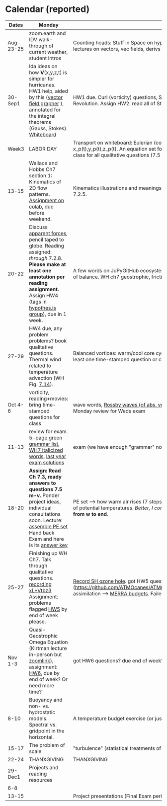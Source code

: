 # Calendar (reported) 

Dates	|Monday	|Wednesday
-------|------------- | ------------- 
Aug 23-25 |zoom.earth and IDV walk-through of current weather, student intros| Counting heads: Stuff in Space on hypothes.is. Power of parentheses: T(x,y,z,t). Assigned [HW1](https://github.com/ATMOcanes/ATM651_2021/tree/master/Week%20copy%201), with pointers to Feynman lectures on vectors, vec fields, derivs & integrals. 
30-Sep1	| Ida ideas on how **V**(x,y,z,t) is simpler for hurricanes. HW1 help, aided by this ([vector field grapher](https://user.mendelu.cz/marik/EquationExplorer/vectorfield.html) ), annotated for the integral theorems (Gauss, Stokes). [Whiteboard](https://github.com/ATMOcanes/ATM651_2021/blob/master/Week%20copy%202/Whiteboard%5B20210830%5D.pdf)| HW1 due. Curl (vorticity) questions, Stokes' theorem lets you answer whichever integral is easier. Game: SI Units from French Revolution. Assign HW2: read all of Stuff in Space, do all problems, due next Weds.  
Week3|LABOR DAY | Transport on whiteboard: Eulerian (control volume at x,y,z) vs. Lagrangian (chain rule) for moving parcel with position x_p(t),y_p(t),z_p(t). An equation set for fluids. What is pressure? HW2 due. Assign reading: WH Ch 0, Ch 7.1. Have answers in class for all qualitative questions (7.5 a-z). If not answers, then questions! Tag questions with hypothes.is annotation. 
13-15	|Wallace and Hobbs Ch7 section 1: Kinematics of 2D flow patterns. [Assignment on colab](https://colab.research.google.com/drive/1uY31iYu5dZ5E9F-UoYrpWQf4UnJLvoKG?usp=sharing), due before weekend. | Kinematics illustrations and meanings: div <--> dw/dz, d/dt(zeta)=0, and trajectories illustrate deformation. Read WH Ch7.2 up to 7.2.5. 
20-22   |Discuss [apparent forces](https://github.com/ATMOcanes/ATM651_2021/blob/master/Week%20copy%205/ApparentForces.pdf), pencil taped to globe. Reading assigned: *through* 7.2.8. **Please make at least one annotation per reading assignment.** Assign HW4 (tags in [hypothes.is group](https://hypothes.is/groups/iMnrZwXz/atm651-2021)), due in 1 week.| A few words on JuPyGitHub ecosystem. Demo Monday at 10:00. Coriolis Force is *real*. Equation of motion **T + C + P + F**, concept of balance. WH ch7 geostrophic, frictional, gradient, etc. Thermal wind. 
27-29	|HW4 due, any problem problems? book qualitative questions. Thermal wind related to temperature advection (WH Fig. [7.14](https://hyp.is/pKoXYh_KEeycHPdhl2DA9w/weather.rsmas.miami.edu/bmapes/pagestuff/WallaceHobbs-Ch7.pdf)). | Balanced vortices: warm/cool core cyclones. [Whiteboard photo and ppt here](https://github.com/ATMOcanes/ATM651_2021/blob/master/Week%20copy%206/2021_Warm-coolCore_Vortices.pptx). Assign vorticity [movies](http://web.mit.edu/hml/ncfmf.html), Parts 1&2. Please jot at least one time-stamped question or classroom discussion point, perhaps [on the films's own notes document](https://hyp.is/dfl8DgtTEeyLJGc_BsNVhQ/weather.rsmas.miami.edu/bmapes/http/pagestuff/Vorticity_Film_Notes.pdf). 
Oct 4-6	|vorticity, reading+movies: bring time-stamped questions for class| wave words, [Rossby waves (of abs. vort.)](https://github.com/ATMOcanes/ATM651_2021/blob/master/Week%20copy%207/20211006_Absvort_Rossby_waves.pptx). Words about scale, averages, deviations. Note last years exam/review materials for Monday review for Weds exam
11-13	| review for exam. [5-page green grammar list](https://github.com/ATMOcanes/ATM651_2021/blob/master/Week%20copy%207/Unit1_Vocab_Exam_Table_reviewdraft.pdf), [WH7 italicized words](https://github.com/ATMOcanes/ATM651_2020/blob/master/Exam_and_problems/Vocabulary_WHch7.highlighted_text.pdf), [last year exam solutions](https://github.com/ATMOcanes/ATM651_2020/blob/master/Exam_and_problems/Vocab_Exam1_solutions.pdf) | exam (we have enough "grammar" now, turn the corner to logic and rhetoric)
18-20	|**Assign: Read Ch 7.3, ready answers to questions 7.5 m-v.** Ponder project ideas, individual consultations soon. Lecture: [assemble PE set](https://github.com/ATMOcanes/ATM651_2021/blob/master/Week8_assembling_the_PEs/Whiteboard%5B1%5D.pdf) Hand back Exam and here is its [answer key](https://github.com/ATMOcanes/ATM651_2021/blob/master/Midterm_Exam_Key.pdf)| PE set --> how warm air rises (7 steps!), book fig. 7.21. Then, revisit the First Law of Thermo using the Static Energy trick instead of potential temperatures. *Better, I contend!* [Powerpoints and Whiteboard here](https://github.com/ATMOcanes/ATM651_2021/tree/master/Week8_assembling_the_PEs) **Assign: Read Ch. 7.4-7.5 ready answers to 7.5 from w to end**.
25-27	|Finishing up WH Ch7. Talk through qualitative questions. [recording xL\*Vtbz3](https://miami.zoom.us/rec/share/97XhFzkN7-jiXzrXKJkMaqLzRcL2pXCgIMZtN4qOhFTXFpS9n8wDjo6Lp2865Wc1.aZSmdwKVxiRMO1E2)  Assignment: problems flagged [HW5](https://hyp.is/s9qQMjUdEey3BePSIr_42w/weather.rsmas.miami.edu/bmapes/pagestuff/WallaceHobbs-Ch7.pdf) by end of week please. | [Record SH ozone hole](https://ozonewatch.gsfc.nasa.gov/). got HW5 questions? [wave propagation](https://github.com/ATMOcanes/ATM651_2021/blob/master/Week10_waves_HW5_AtmModels/Wave_prop_left_or_right.pdf). [Models] (https://github.com/ATMOcanes/ATM651_2021/blob/master/Week10_waves_HW5_AtmModels/Atmosphere_models_slides.pptx), assimilation --> [MERRA budgets](https://gmao.gsfc.nasa.gov/pubs/docs/Bosilovich785.pdf). Failed to show QG vertical velocity ("omega equation") concepts: slides 32-39 [here in HW6](https://github.com/ATMOcanes/ATM651_2021/blob/master/QG_omega_homework6.pptx).
Nov 1-3	| Quasi-Geostrophic Omega Equation (Kirtman lecture in-person but [zoomlink](https://miami.zoom.us/j/92773198938?pwd=bmRRbXB0WnE4amgxd25XdCtxa24xdz09)), assignment: [HW6](https://github.com/ATMOcanes/ATM651_2021/blob/master/QG_omega_homework6.pptx), due by end of week? Or need more time? | got HW6 questions? due end of week? Onward with models, assimilation, budgets. 
8-10	| Buoyancy and non- vs. hydrostatic models. Spectral vs. gridpoint in the horizontal.  | A temperature budget exercise (or just a demo in class). 
15-17	|The problem of scale | "turbulence" (statistical treatments of small scales)
22-24	|THANXGIVING|THANXGIVING
29-Dec1	|Projects and reading resources|
6-8	||
13-15||Project presentations (Final Exam period) Thurs, Dec 16, 11am nominal!
